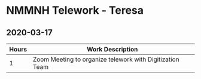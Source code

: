 # NMMNH Telework - Teresa

## 2020-03-17  
Hours | Work Description
-- | --
1 | Zoom Meeting to organize telework with Digitization Team
